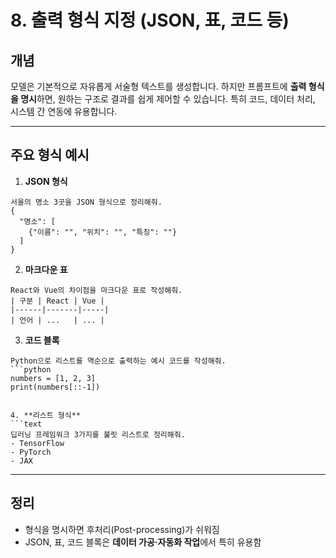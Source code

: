 # 8. 출력 형식 지정 (JSON, 표, 코드 등)

## 개념

모델은 기본적으로 자유롭게 서술형 텍스트를 생성합니다.
하지만 프롬프트에 **출력 형식을 명시**하면, 원하는 구조로 결과를 쉽게 제어할 수 있습니다.
특히 코드, 데이터 처리, 시스템 간 연동에 유용합니다.

---

## 주요 형식 예시

1. **JSON 형식**

```text
서울의 명소 3곳을 JSON 형식으로 정리해줘.
{
  "명소": [
    {"이름": "", "위치": "", "특징": ""}
  ]
}
```

2. **마크다운 표**

```text
React와 Vue의 차이점을 마크다운 표로 작성해줘.
| 구분 | React | Vue |
|------|-------|-----|
| 언어 | ...   | ... |
```

3. **코드 블록**

````text
Python으로 리스트를 역순으로 출력하는 예시 코드를 작성해줘.
```python
numbers = [1, 2, 3]
print(numbers[::-1])
````

````

4. **리스트 형식**  
```text
딥러닝 프레임워크 3가지를 불릿 리스트로 정리해줘.
- TensorFlow
- PyTorch
- JAX
````

---

## 정리

* 형식을 명시하면 후처리(Post-processing)가 쉬워짐
* JSON, 표, 코드 블록은 **데이터 가공·자동화 작업**에서 특히 유용함
